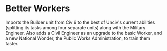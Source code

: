 # Better Workers
Imports the Builder unit from Civ 6 to the best of Unciv's current abilities (splitting its tasks among four separate units) along with the Military Engineer. Also adds a Civil Engineer as an upgrade to the basic Worker, and a new National Wonder, the Public Works Administration, to train them faster.
